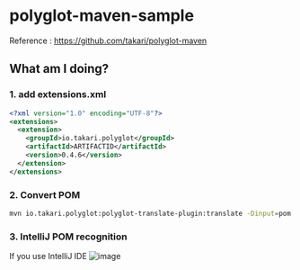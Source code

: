 # polyglot-maven-sample

Reference : https://github.com/takari/polyglot-maven

## What am I doing?

### 1. add extensions.xml
```xml
<?xml version="1.0" encoding="UTF-8"?>
<extensions>
  <extension>
    <groupId>io.takari.polyglot</groupId>
    <artifactId>ARTIFACTID</artifactId>
    <version>0.4.6</version>
  </extension>
</extensions>
```

### 2. Convert POM
```sh
mvn io.takari.polyglot:polyglot-translate-plugin:translate -Dinput=pom.xml -Doutput=pom.yaml
```

### 3. IntelliJ POM recognition
If you use IntelliJ IDE
![image](https://user-images.githubusercontent.com/9425680/142365633-8d628adb-d148-4829-978a-0e939ee3394a.png)
